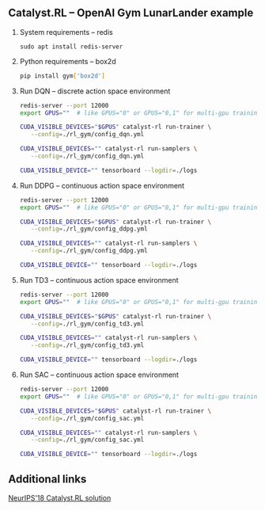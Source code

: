 ## Catalyst.RL – OpenAI Gym LunarLander example

1. System requirements – redis

    `sudo apt install redis-server`

2. Python requirements – box2d

    ```bash
    pip install gym['box2d']
    ```

3. Run DQN – discrete action space environment

    ```bash
    redis-server --port 12000
    export GPUS=""  # like GPUS="0" or GPUS="0,1" for multi-gpu training
 
    CUDA_VISIBLE_DEVICES="$GPUS" catalyst-rl run-trainer \
       --config=./rl_gym/config_dqn.yml
    
    CUDA_VISIBLE_DEVICES="" catalyst-rl run-samplers \
       --config=./rl_gym/config_dqn.yml
    
    CUDA_VISIBLE_DEVICE="" tensorboard --logdir=./logs
    ```

4. Run DDPG – continuous action space environment

    ```bash
    redis-server --port 12000
    export GPUS=""  # like GPUS="0" or GPUS="0,1" for multi-gpu training
 
    CUDA_VISIBLE_DEVICES="$GPUS" catalyst-rl run-trainer \
       --config=./rl_gym/config_ddpg.yml
    
    CUDA_VISIBLE_DEVICES="" catalyst-rl run-samplers \
       --config=./rl_gym/config_ddpg.yml
    
    CUDA_VISIBLE_DEVICE="" tensorboard --logdir=./logs
    ```
 
5. Run TD3 – continuous action space environment

    ```bash
    redis-server --port 12000
    export GPUS=""  # like GPUS="0" or GPUS="0,1" for multi-gpu training
 
    CUDA_VISIBLE_DEVICES="$GPUS" catalyst-rl run-trainer \
       --config=./rl_gym/config_td3.yml
    
    CUDA_VISIBLE_DEVICES="" catalyst-rl run-samplers \
       --config=./rl_gym/config_td3.yml
    
    CUDA_VISIBLE_DEVICE="" tensorboard --logdir=./logs
    ```

6. Run SAC – continuous action space environment

    ```bash
    redis-server --port 12000
    export GPUS=""  # like GPUS="0" or GPUS="0,1" for multi-gpu training
 
    CUDA_VISIBLE_DEVICES="$GPUS" catalyst-rl run-trainer \
       --config=./rl_gym/config_sac.yml
    
    CUDA_VISIBLE_DEVICES="" catalyst-rl run-samplers \
       --config=./rl_gym/config_sac.yml
    
    CUDA_VISIBLE_DEVICE="" tensorboard --logdir=./logs
    ```

## Additional links

[NeurIPS'18 Catalyst.RL solution](https://github.com/Scitator/neurips-18-prosthetics-challenge)

